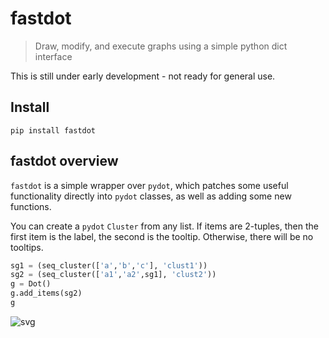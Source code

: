 <!--

#################################################
### THIS FILE WAS AUTOGENERATED! DO NOT EDIT! ###
#################################################
# file to edit: index.ipynb
# command to build the docs after a change: nbdev_build_docs

-->

# fastdot

> Draw, modify, and execute graphs using a simple python dict interface


This is still under early development - not ready for general use.

## Install

`pip install fastdot`

## fastdot overview

`fastdot` is a simple wrapper over `pydot`, which patches some useful functionality directly into `pydot` classes, as well as adding some new functions.

You can create a `pydot` `Cluster` from any list. If items are 2-tuples, then the first item is the label, the second is the tooltip. Otherwise, there will be no tooltips.
<div class="codecell" markdown="1">
<div class="input_area" markdown="1">

```python
sg1 = (seq_cluster(['a','b','c'], 'clust1'))
sg2 = (seq_cluster(['a1','a2',sg1], 'clust2'))
g = Dot()
g.add_items(sg2)
g
```

</div>
<div class="output_area" markdown="1">




![svg](output_5_0.svg)



</div>

</div>
